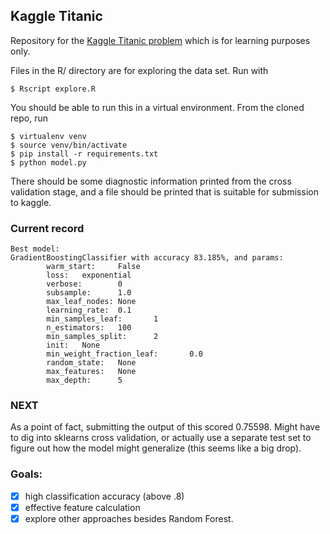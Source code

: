 ## Kaggle Titanic
Repository for the [Kaggle Titanic problem](http://www.kaggle.com/c/titanic-gettingStarted) which is for learning purposes only.

Files in the R/ directory are for exploring the data set.  Run with
```
$ Rscript explore.R
```
You should be able to run this in a virtual environment.  From the cloned repo, run
```
$ virtualenv venv
$ source venv/bin/activate
$ pip install -r requirements.txt
$ python model.py
```

There should be some diagnostic information printed from the cross validation stage, and a file should be printed
that is suitable for submission to kaggle.

### Current record
```
Best model:                                                   
GradientBoostingClassifier with accuracy 83.185%, and params: 
        warm_start:     False                                 
        loss:   exponential                                   
        verbose:        0                                     
        subsample:      1.0                                   
        max_leaf_nodes: None                                  
        learning_rate:  0.1                                   
        min_samples_leaf:       1                             
        n_estimators:   100                                   
        min_samples_split:      2                             
        init:   None                                          
        min_weight_fraction_leaf:       0.0                   
        random_state:   None                                  
        max_features:   None                                  
        max_depth:      5                                     
```

### NEXT
As a point of fact, submitting the output of this scored 0.75598.  Might have to dig into sklearns cross validation, or actually
use a separate test set to figure out how the model might generalize (this seems like a big drop).

### Goals:
- [x] high classification accuracy (above .8)
- [x] effective feature calculation
- [x] explore other approaches besides Random Forest.
